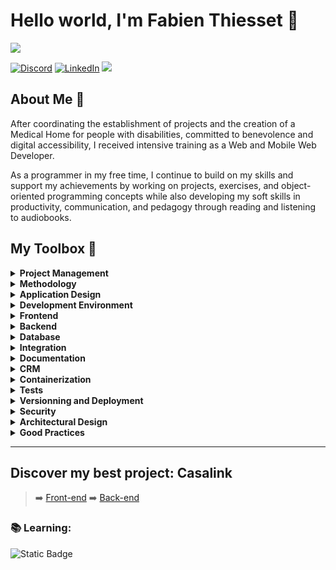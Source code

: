 # Hello world, I'm Fabien Thiesset 👋
![](https://github-readme-streak-stats.herokuapp.com/?user=thiessetfabien&theme=tokyonight&hide_border=false)
<!-- ![](https://github-readme-stats.vercel.app/api/top-langs/?username=thiessetfabien&theme=tokyonight&hide_border=false&include_all_commits=true&count_private=true&layout=compact) -->
[![Discord](https://img.shields.io/badge/Discord-%237289DA.svg?logo=discord&logoColor=white)](https://discord.gg/vij157164) 
[![LinkedIn](https://img.shields.io/badge/LinkedIn-%230077B5.svg?logo=linkedin&logoColor=white)](https://linkedin.com/in/fabien-thiesset) [![](https://visitcount.itsvg.in/api?id=IcHeldan1986&icon=0&color=0)](https://visitcount.itsvg.in)

## About Me 💫
After coordinating the establishment of projects and the creation of a Medical Home for people with disabilities, committed to benevolence and digital accessibility, I received intensive training as a Web and Mobile Web Developer.

As a programmer in my free time, I continue to build on my skills and support my achievements by working on projects, exercises, and object-oriented programming concepts while also developing my soft skills in productivity, communication, and pedagogy through reading and listening to audiobooks.


## My Toolbox 🧰
<details>
    <summary>
        <b>Project Management</b>
    </summary>
    Notion, Trello, Slack, WhatsApp, Discord, Zoom, Google Workspace, Microsoft Office, Thunderbird
</details>
<details>
    <summary>
        <b>Methodology</b>
    </summary>
    Agile/Scrum, Kanban, Gantt, Meurise (DD, MCD, MLD, MPD)
</details>
<details>
    <summary>
        <b>Application Design</b>
    </summary>
    Specifications, User Stories, Figma, Zoning, Wireframe, End Points
</details>
<details>
    <summary>
        <b>Development Environment</b>
    </summary>
    Visual Studio Code, PNPM, NPM, Yarn, ESLint AirBnb, Prettier, Bash, Zsh, Windows, Linux (Ubuntu, Manjaro), VirtualBox
</details>
<details>
    <summary>
        <b>Frontend</b>
    </summary>
    TypeScript, React.js, Redux.js, Vite.js Ejs, WebSockets, Bulma
</details>
<details>
    <summary>
        <b>Backend</b>
    </summary>
    Node.js, Express.js, Sequelize
</details>
<details>
    <summary>
        <b>Database</b>
    </summary>
    PostgreSQL/psql, MongoDB/mongosh, GraphQL, Squitch
</details>
<details>
    <summary>
        <b>Integration</b>
    </summary>
    HTML, CSS, SCSS/SASS, Font Awesome, Google Fonts
</details>
<details>
    <summary>
        <b>Documentation</b>
    </summary>
    Markdown, Swagger, JSDoc
</details>
<details>
    <summary>
        <b>CRM</b>
    </summary>
    Strapi
</details>
<details>
    <summary>
        <b>Containerization</b>
    </summary>
    Docker
</details>
<details>
    <summary>
        <b>Tests</b>
    </summary>
    Mocha, Chai, Jest, RestClient, ThunderClient, Supertest
</details>
<details>
    <summary>
        <b>Versionning and Deployment</b>
    </summary>
    Git, GitHub, GitHub Actions, Render, AWS, Vercel, Nginx
</details>
<details>
    <summary>
        <b>Security</b>
    </summary>
    JWT, HTTPS, OWASP, CORS, SQL Injection, XSS, Regex, Body Parser, Bcrypt, Rate Limiter, Joi 
</details>
<details>
    <summary>
        <b>Architectural Design</b>
    </summary>
    MVC, SPA, SSR, Monolith, Multifront, API Restful
</details>
<details>
    <summary>
        <b>Good Practices</b>
    </summary>
    SEO, RGAA, W3C, Responsive Design, Mobile First, Eco Conception
</details>

---
## Discover my best project: Casalink
> ➡️ [Front-end](https://github.com/ThiessetFabien/Casalink-Frontend/tree/dev)
> ➡️ [Back-end](https://github.com/ThiessetFabien/Casalink-Backend)

### 📚 Learning:
![Static Badge](https://img.shields.io/badge/Next.js-black?style=for-the-badge)
